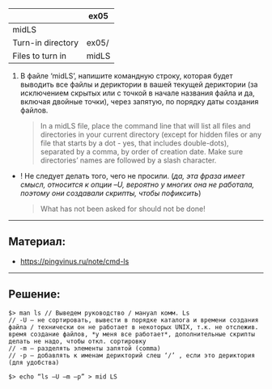 | 			         |	ex05	          |
| ------------------ | -------------------|
| midLS                                   |
| Turn-in directory  | 	ex05/	      	  |
| Files to turn in   | 	midLS             |

1. В файле ‘midLS’, напишите командную строку, которая будет выводить все файлы и дериктории в вашей текущей дериктории (за исключением скрытых или с точкой в начале названия файла и да, включая двойные точки), через запятую, по порядку даты создания файлов.
   > In a midLS file, place the command line that will list all files and directories in your current directory (except for hidden files or any file that starts by a dot - yes, that includes double-dots), separated by a comma, by order of creation date. Make sure directories’ names are followed by a slash character.

* ! Не следует делать того, чего не просили. (*да, эта фраза имеет смысл, относится к опции –U, вероятно у многих она не работала, поэтому они создавали скрипты, чтобы пофиксить*)
  > What has not been asked for should not be done!

---

## Материал: ##

* https://pingvinus.ru/note/cmd-ls

---

## Решение: ##

```
$> man ls // Выведем руководство / мануал комм. Ls
// -U – не сортировать, вывести в порядке каталога и времени создания файла / технически он не работает в некоторых UNIX, т.к. не отслежив. время создание файлов, *у меня все работает*, дополнительные скрипты делать не надо, чтобы откл. сортировку
// -m – разделять элементы запятой (comma)
// -p – добавлять к именам дерикторий слеш ‘/’ , если это дериктория (для удобства)

$> echo “ls –U –m –p” > mid LS
```